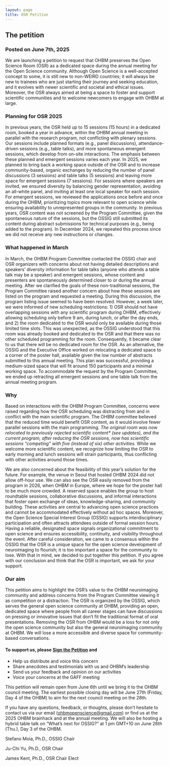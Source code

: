 ```yaml
---
layout: page
title: OSR Petition
---
```


## The petition

### Posted on June 7th, 2025

We are launching a petition to request that OHBM preserves the Open Science Room (OSR) as a dedicated space during the annual meeting for the Open Science community. Although Open Science is a well-accepted concept to some, it is still new to non-WEIRD countries; it will always be new to trainees who are just starting their journey and seeking education, and it evolves with newer scientific and societal and ethical issues. Moreover, the OSR always aimed at being a space to foster and support scientific communities and to welcome newcomers to engage with OHBM at large.

### Planning for OSR 2025
In previous years, the OSR held up to 15 sessions (15 hours) in a dedicated room, booked a year in advance, within the OHBM annual meeting in parallel with the research program, not conflicting with plenary sessions. Our sessions include planned formats (e.g., panel discussions), attendance-driven sessions (e.g., table talks), and more spontaneous emergent sessions, which develop from on-site interactions. The emphasis between these planned and emergent sessions varies each year. In 2025, we planned to bring back a working space outside of the OSR and to increase community-based, organic exchanges by reducing the number of panel discussions (3 sessions) and table talks (5 sessions) and leaving more space for emergent sessions (7 sessions). For sessions where speakers are invited, we ensured diversity by balancing gender representation, avoiding an all-white panel, and inviting at least one local speaker for each session. For emergent sessions, we reviewed the applications once before and once during the OHBM, prioritizing topics more relevant to open science while ensuring availability to unrepresented groups in the community. In previous years, OSR content was not screened by the Program Committee, given the spontaneous nature of the sessions, but the OSSIG still submitted its content during abstract submissions for technical purposes (e.g., being added to the program). In December 2024, we repeated this process since we did not receive any new instructions or changes.

### What happened in March
In March, the OHBM Program Committee contacted the OSSIG chair and OSR organizers with concerns about not having detailed descriptions and speakers’ diversity information for table talks (anyone who attends a table talk may be a speaker) and emergent sessions, whose content and presenters are spontaneously determined closer to or during the annual meeting. After we clarified the goals of these non-traditional sessions, the Program Committee raised another concern about how these sessions are listed on the program and requested a meeting. During this discussion, the program listing issue seemed to have been resolved. However, a week later, we were informed of new scheduling restrictions: 1) OSR should not have overlapping sessions with any scientific program during OHBM, effectively allowing scheduling only before 9 am, during lunch, or after the day ends, and 2) the room dedicated to the OSR would only be available during those limited time slots. This was unexpected, as the OSSIG understood that this room was already booked and dedicated to the OSR and that there was no other scheduled programming for the room. Consequently, it became clear to us that there will be no dedicated room for the OSR. As an alternative, the OSSIG and the Executive Office worked on relocating a dedicated space to a corner of the poster hall, available given the low number of abstracts submitted to this annual meeting. This plan was successful, providing a medium-sized space that will fit around 150 participants and a minimal working space. To accommodate the request by the Program Committee, we ended up retracting all emergent sessions and one table talk from the annual meeting program.

### Why
Based on interactions with the OHBM Program Committee, concerns were raised regarding how the OSR scheduling was distracting from and in conflict with the main scientific program. The OHBM committee believed that the reduced time would benefit OSR content, as it would involve fewer parallel sessions with the main programming. *The original room was now relocated to previously rejected scientific content\* (see updates), and the current program, after reducing the OSR sessions, now has scientific sessions “competing” with five (instead of six) other activities.* While we welcome more scientific content, we recognize how limiting the OSR to early morning and lunch sessions will strain participants, thus conflicting with other activities around those times.

We are also concerned about the feasibility of this year’s solution for the future. For example, the venue in Seoul that hosted OHBM 2024 did not allow off-hour use. We can also see the OSR easily removed from the program in 2026, when OHBM in Europe, where we hope for the poster hall to be much more crowded. A reserved space enables the group to host roundtable sessions, collaborative discussions, and informal interactions that foster open exchange of ideas, knowledge-sharing, and community building. These activities are central to advancing open science practices and cannot be accommodated effectively without ad hoc spaces. Moreover, the Open Science Special Interest Group (OSSIG) supports interdisciplinary participation and often attracts attendees outside of formal session hours. Having a reliable, designated space signals organizational commitment to open science and ensures accessibility, continuity, and visibility throughout the event. After careful consideration, we came to a consensus within the OSSIG that the OSR is a unique space for the open science development of neuroimaging to flourish; it is too important a space for the community to lose. With that in mind, we decided to put together this petition. If you agree with our conclusion and think that the OSR is important, we ask for your support.

### Our aim
This petition aims to highlight the OSR’s value to the OHBM neuroimaging community and address concerns from the Program Committee viewing it as competition or a distraction. The OSR is organized by the OSSIG, which serves the general open science community at OHBM, providing an open, dedicated space where people from all career stages can have discussions on pressing or innovative issues that don’t fit the traditional format of oral presentations. Removing the OSR from OHBM would be a loss for not only the open science community but also the general neuroimaging community at OHBM. We will lose a more accessible and diverse space for community-based conversations.

#### To support us, please **[Sign the Petition](https://chng.it/2R2HJFvcJF)** and
- Help us distribute and voice this concern
- Share anecdotes and testimonials with us and OHBM’s leadership
- Send us your feedback and opinion on our activities
- Voice your concerns at the GAFF meeting

This petition will remain open from June 6th until we bring it to the OHBM council meeting. The earliest possible closing day will be June 27th (Friday, Day 4 of the OHBM) to aim for the next council meeting on the 28th.

If you have any questions, feedback, or thoughts, please don’t hesitate to contact us via our email (ohbmopenscience@gmail.com) or find us at the 2025 OHBM brainhack and at the annual meeting. We will also be hosting a hybrid table talk on “What’s next for OSSIG?” at 1 pm GMT+10 on June 26th (Thu.), Day 3 of the OHBM.

Stefano Moia, Ph.D., OSSIG Chair

Ju-Chi Yu, Ph.D., OSR Chair

James Kent, Ph.D., OSR Chair Elect

